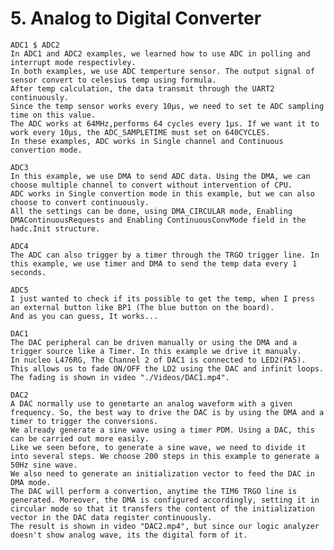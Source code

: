# 5. Analog to Digital Converter

	ADC1 $ ADC2
	In ADC1 and ADC2 examples, we learned how to use ADC in polling and interrupt mode respectivley.
	In both examples, we use ADC temperture sensor. The output signal of sensor convert to celesius temp using formula.
	After temp calculation, the data transmit through the UART2 continuously.
	Since the temp sensor works every 10μs, we need to set te ADC sampling time on this value.
	The ADC works at 64MHz,performs 64 cycles every 1μs. If we want it to work every 10μs, the ADC_SAMPLETIME must set on 640CYCLES.
	In these examples, ADC works in Single channel and Continuous convertion mode.
	
	ADC3
	In this example, we use DMA to send ADC data. Using the DMA, we can choose multiple channel to convert without intervention of CPU.
	ADC works in Single convertion mode in this example, but we can also choose to convert continuously.
	All the settings can be done, using DMA_CIRCULAR mode, Enabling DMAContinuousRequests and Enabling ContinuousConvMode field in the hadc.Init structure.

	ADC4
	The ADC can also trigger by a timer through the TRGO trigger line. In this example, we use timer and DMA to send the temp data every 1 seconds.
	
	ADC5
	I just wanted to check if its possible to get the temp, when I press an external button like BP1 (The blue button on the board).
	And as you can guess, It works...
	
	DAC1
	The DAC peripheral can be driven manually or using the DMA and a trigger source like a Timer. In this example we drive it manualy.
	In nucleo L476RG, The Channel 2 of DAC1 is connected to LED2(PA5). This allows us to fade ON/OFF the LD2 using the DAC and infinit loops.
	The fading is shown in video "./Videos/DAC1.mp4". 

	DAC2
	A DAC normally use to genetarte an analog waveform with a given frequency. So, the best way to drive the DAC is by using the DMA and a timer to trigger the conversions.
	We already generate a sine wave using a timer PDM. Using a DAC, this can be carried out more easily.
	Like we seen before, to generate a sine wave, we need to divide it into several steps. We choose 200 steps in this example to generate a 50Hz sine wave.
	We also need to generate an initialization vector to feed the DAC in DMA mode. 
	The DAC will perform a convertion, anytime the TIM6 TRGO line is generated. Moreover, the DMA is configured accordingly, setting it in circular mode so that it transfers the content of the initialization vector in the DAC data register continuously.
	The result is shown in video "DAC2.mp4", but since our logic analyzer doesn't show analog wave, its the digital form of it.






